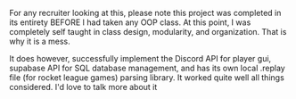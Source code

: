 For any recruiter looking at this, please note this project was completed in its entirety BEFORE I had taken any OOP class. At this point, I was completely self taught in class design, modularity, and organization. That is why it is a mess. 

It does however, successfully implement the Discord API for player gui, supabase API for SQL database management, and has its own local .replay file (for rocket league games) parsing library. It worked quite well all things considered. I'd love to talk more about it
